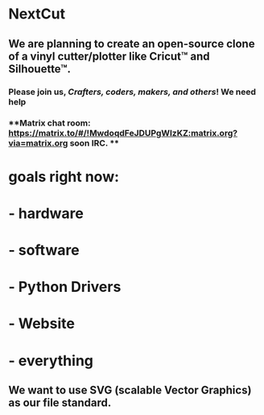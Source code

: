 # NextCut
## We are planning to create an open-source clone of a vinyl cutter/plotter like Cricut™  and Silhouette™. 
### Please join us, ***Crafters, coders, makers, and others***! We need help
### **Matrix chat room: https://matrix.to/#/!MwdoqdFeJDUPgWIzKZ:matrix.org?via=matrix.org soon IRC. **
# goals right now:
# - hardware
# - software
# - Python Drivers
# - Website
# - everything
## We want to use SVG (scalable Vector Graphics) as our file standard.
